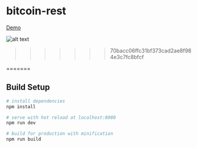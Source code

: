 # bitcoin-rest

[Demo](http://michaelmichael.dk/vuerest/)

![alt text](https://i.imgur.com/k4NkqiL.png)
>>>>>>> 70bacc06ffc31bf373cad2ae8f984e3c7fc8bfcf

=======

## Build Setup

``` bash
# install dependencies
npm install

# serve with hot reload at localhost:8080
npm run dev

# build for production with minification
npm run build
```


